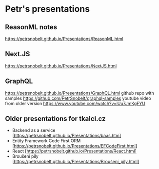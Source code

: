# Petr's presentations

## ReasonML notes
https://petrsnobelt.github.io/Presentations/ReasonML.html

## Next.JS
https://petrsnobelt.github.io/Presentations/NextJS.html

## GraphQL
https://petrsnobelt.github.io/Presentations/GraphQL.html
github repo with samples https://github.com/PetrSnobelt/graphql-samples
youtube video from older version https://www.youtube.com/watch?v=iUu7JmKgFYU

## Older presentations for tkalci.cz
 * Backend as a service [https://petrsnobelt.github.io/Presentations/baas.htm]
 * Entity Framework Code First ORM [https://petrsnobelt.github.io/Presentations/EFCodeFirst.html]
 * React [https://petrsnobelt.github.io/Presentations/React.html]
 * Broušení pily [https://petrsnobelt.github.io/Presentations/Broušení_pily.html]

